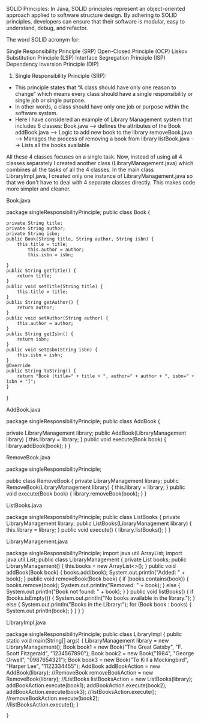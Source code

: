 SOLID Principles:
In Java, SOLID principles represent an object-oriented approach applied to software structure design.
By adhering to SOLID principles, developers can ensure that their software is modular, easy to understand, debug, and refactor.

The word SOLID acronym for:

Single Responsibility Principle (SRP)
Open-Closed Principle (OCP)
Liskov Substitution Principle (LSP)
Interface Segregation Principle (ISP)
Dependency Inversion Principle (DIP)


1. Single Responsibility Principle (SRP):
- This principle states that “A class should have only one reason to change” which means every class should have a single responsibility or single job or single purpose.
- In other words, a class should have only one job or purpose within the software system.
- Here I have considered an example of Library Management system that includes 6 classes:
  Book.java --> defines the attributes of the Book
  addBook.java --> Logic to add new book to the library
  removeBook.java --> Manages the process of removing a book from library
  listBook.java --> Lists all the books available

All these 4 classes focuses on a single task. Now, instead of using all 4 classes separately I created another class (LibraryManagement.java) which combines all the tasks of all the 4 classes.
In the main class LibraryImpl.java, I created only one instance of LibraryManagement.java so that we don't have to deal with 4 separate classes directly. This makes code more simpler and cleaner.


Book.java

package singleResponsibilityPrinciple;
public class Book {

	private String title;
	private String author;
	private String isbn;
	public Book(String title, String author, String isbn) {	
		this.title = title;
        	this.author = author;
        	this.isbn = isbn;

	}
	public String getTitle() {
		return title;
	}
	public void setTitle(String title) {
		this.title = title;
	}
	public String getAuthor() {
		return author;
	}
	public void setAuthor(String author) {
		this.author = author;
	}
	public String getIsbn() {
		return isbn;
	}
	public void setIsbn(String isbn) {
		this.isbn = isbn;
	}
	@Override
	public String toString() {
		return "Book [title=" + title + ", author=" + author + ", isbn=" + isbn + "]";
	}
}


AddBook.java

package singleResponsibilityPrinciple;
public class AddBook {
	
private LibraryManagement library;
	public AddBook(LibraryManagement library) {
		this.library = library;
	}
	public void execute(Book book) {
		library.addBook(book);
	}
}

RemoveBook.java

package singleResponsibilityPrinciple;

public class RemoveBook {
private LibraryManagement library;
	public RemoveBook(LibraryManagement library) {
		this.library = library;
	}
	public void execute(Book book) {
		library.removeBook(book);
	}
}


ListBooks.java

package singleResponsibilityPrinciple;
public class ListBooks {
private LibraryManagement library;
	public ListBooks(LibraryManagement library) {
		this.library = library;
	}
	public void execute() {
		library.listBooks();
	}
}


LibraryManagement.java

package singleResponsibilityPrinciple;
import java.util.ArrayList;
import java.util.List;
public class LibraryManagement {
	private List<Book> books;
	    public LibraryManagement() {
	        this.books = new ArrayList<>();
	    }
  	    public void addBook(Book book) {
	        books.add(book);
	        System.out.println("Added: " + book);
	    }
	    public void removeBook(Book book) {
	        if (books.contains(book)) {
	            books.remove(book);
	            System.out.println("Removed: " + book);
	        } else {
	            System.out.println("Book not found: " + book);
	        }
	    }
	    public void listBooks() {
	        if (books.isEmpty()) {
	            System.out.println("No books available in the library.");
	        } else {
	            System.out.println("Books in the Library:");
	            for (Book book : books) {
	                System.out.println(book);
	            }
	        }
	    }
	}

LibraryImpl.java

package singleResponsibilityPrinciple;
public class LibraryImpl {
	public static void main(String[] args) {
		LibraryManagement library = new LibraryManagement();
     	        Book book1 = new Book("The Great Gatsby", "F. Scott Fitzgerald", "1234567890");
	        Book book2 = new Book("1984", "George Orwell", "0987654321");
	        Book book3 = new Book("To Kill a Mockingbird", "Harper Lee", "1122334455");
       	        AddBook addBookAction = new AddBook(library);
	        //RemoveBook removeBookAction = new RemoveBook(library);
	        //ListBooks listBooksAction = new ListBooks(library);    
	        addBookAction.execute(book1);
	        addBookAction.execute(book2);
	        addBookAction.execute(book3);
    	        //listBooksAction.execute();
        	//removeBookAction.execute(book2);        
	        //listBooksAction.execute();
	    }
		
	}












